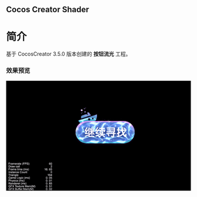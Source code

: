 ## Cocos Creator Shader

# 简介
基于 CocosCreator 3.5.0 版本创建的 **按钮流光** 工程。

### 效果预览
![image](../../../gif/202202/2022022431.gif)